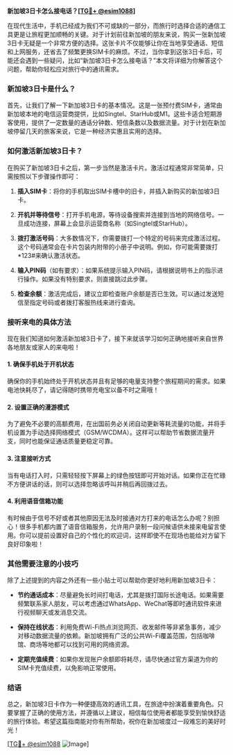 **新加坡3日卡怎么接电话？[[TG💪+ @esim1088](https://t.me/s/esim1088)]**

在现代生活中，手机已经成为我们不可或缺的一部分，而旅行时选择合适的通信工具更是让旅程更加顺畅的关键。对于计划前往新加坡的朋友来说，购买一张新加坡3日卡无疑是一个非常方便的选择。这张卡片不仅能够让你在当地享受通话、短信和上网服务，还省去了频繁更换SIM卡的麻烦。不过，当你拿到这张3日卡后，可能还会遇到一些疑问，比如“新加坡3日卡怎么接电话？”本文将详细为你解答这个问题，帮助你轻松应对旅行中的通讯需求。

### 新加坡3日卡是什么？

首先，让我们了解一下新加坡3日卡的基本情况。这是一张预付费SIM卡，通常由新加坡本地的电信运营商提供，比如Singtel、StarHub或M1。这些卡适合短期游客使用，提供了一定数量的通话分钟数、短信条数以及数据流量。对于计划在新加坡停留几天的旅客来说，它是一种经济实惠且实用的选择。

### 如何激活新加坡3日卡？

在购买了新加坡3日卡之后，第一步当然是激活卡片。激活过程通常非常简单，只需按照以下步骤操作即可：

1. **插入SIM卡**：将你的手机取出SIM卡槽中的旧卡，并插入新购买的新加坡3日卡。
   
2. **开机并等待信号**：打开手机电源，等待设备搜索并连接到当地的网络信号。一旦成功连接，屏幕上会显示运营商名称（如Singtel或StarHub）。

3. **拨打激活号码**：大多数情况下，你需要拨打一个特定的号码来完成激活过程。这个号码通常会在卡片包装内附带的小册子中说明。例如，你可能需要拨打*123#来确认激活状态。

4. **输入PIN码**（如有要求）：如果系统提示输入PIN码，请根据说明书上的指示进行操作。如果没有特别要求，则直接跳过此步骤。

5. **检查余额**：激活完成后，建议立即检查账户余额是否已生效。可以通过发送短信至指定号码或者拨打客服热线来进行查询。

### 接听来电的具体方法

现在我们知道如何激活新加坡3日卡了，接下来就该学习如何正确地接听来自世界各地朋友或家人的来电啦！

#### 1. 确保手机处于开机状态
确保你的手机始终处于开机状态并且有足够的电量支持整个旅程期间的需求。如果电池快耗尽了，请记得随时携带充电宝以备不时之需哦！

#### 2. 设置正确的漫游模式
为了避免不必要的高额费用，在出国前务必关闭自动更新等耗流量的功能，并将手机设置为手动选择网络模式（GSM/WCDMA）。这样可以帮助节省数据流量开支，同时也能保证通话质量更稳定可靠。

#### 3. 注意接听方式
当有电话打入时，只需轻轻按下屏幕上的绿色按钮即可开始对话。如果你正在忙碌不方便讲话的话，则可以选择忽略该呼叫并稍后再回拨过去。

#### 4. 利用语音信箱功能
有时候由于信号不好或者其他原因无法及时接通对方打来的电话怎么办呢？别担心！很多手机都内置了语音信箱服务，允许用户录制一段问候语供未接来电留言使用。你可以提前设置好自己的个性化的欢迎词，这样即使不在现场也能给对方留下良好印象啦！

### 其他需要注意的小技巧

除了上述提到的内容之外还有一些小贴士可以帮助你更好地利用新加坡3日卡：

- **节约通话成本**：尽量避免长时间打电话，尤其是拨打国际长途电话。如果需要频繁联系家人朋友，可以考虑通过WhatsApp、WeChat等即时通讯软件来进行视频聊天或发消息交流。
  
- **保持在线状态**：利用免费Wi-Fi热点浏览网页、收发邮件等非紧急事务，减少对移动数据流量的依赖。新加坡拥有广泛的公共Wi-Fi覆盖范围，包括咖啡馆、商场等地都可以找到可用的网络资源。

- **定期充值续费**：如果你发现账户余额即将耗尽，请尽快通过官方渠道为你的SIM卡充值续费，以免影响正常使用。

### 结语

总之，新加坡3日卡作为一种便捷高效的通讯工具，在旅途中扮演着重要角色。只要掌握了正确的使用方法，并遵循以上建议，相信每位使用者都能享受到愉快舒适的旅行体验。希望这篇指南能对你有所帮助，祝你在新加坡度过一段难忘的美好时光！

[[TG💪+ @esim1088](https://t.me/s/esim1088) ![Image](https://i.postimg.cc/4NQfJmqS/Snipaste-2025-05-13-00-14-12.png)]